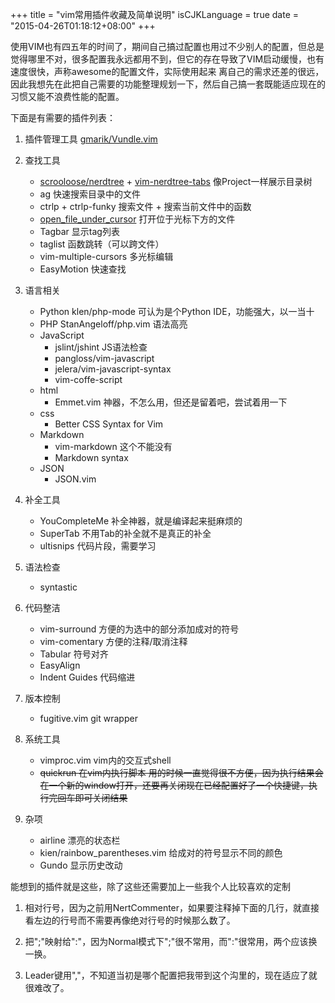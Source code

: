 +++
title  = "vim常用插件收藏及简单说明"
isCJKLanguage = true
date = "2015-04-26T01:18:12+08:00"
+++

使用VIM也有四五年的时间了，期间自己搞过配置也用过不少别人的配置，但总是觉得哪里不对，很多配置我永远都用不到，但它的存在导致了VIM启动缓慢，也有速度很快，声称awesome的配置文件，实际使用起来
离自己的需求还差的很远，因此我想先在此把自己需要的功能整理规划一下，然后自己搞一套既能适应现在的习惯又能不浪费性能的配置。

下面是有需要的插件列表：

1. 插件管理工具 [gmarik/Vundle.vim](https://github.com/gmarik/Vundle.vim)

2. 查找工具
    - [scrooloose/nerdtree](https://github.com/scrooloose/nerdtree) + [vim-nerdtree-tabs](https://github.com/jistr/vim-nerdtree-tabs) 像Project一样展示目录树
    - ag 快速搜索目录中的文件
    - ctrlp + ctrlp-funky 搜索文件 + 搜索当前文件中的函数
    - [open_file_under_cursor](https://github.com/amix/open_file_under_cursor.vim) 打开位于光标下方的文件
    - Tagbar 显示tag列表
    - taglist 函数跳转（可以跨文件）
    - vim-multiple-cursors 多光标编辑
    - EasyMotion 快速查找

3. 语言相关
    - Python klen/php-mode 可认为是个Python IDE，功能强大，以一当十
    - PHP StanAngeloff/php.vim 语法高亮
    - JavaScript
        * jslint/jshint JS语法检查
        * pangloss/vim-javascript
        * jelera/vim-javascript-syntax
        * vim-coffe-script
    - html
        * Emmet.vim 神器，不怎么用，但还是留着吧，尝试着用一下
    - css
        * Better CSS Syntax for Vim
    - Markdown
        * vim-markdown 这个不能没有
        * Markdown syntax
    - JSON
        * JSON.vim

4. 补全工具
    - YouCompleteMe 补全神器，就是编译起来挺麻烦的
    - SuperTab 不用Tab的补全就不是真正的补全
    - ultisnips 代码片段，需要学习

5. 语法检查
    - syntastic

6. 代码整洁
    - vim-surround 方便的为选中的部分添加成对的符号
    - vim-comentary 方便的注释/取消注释
    - Tabular 符号对齐
    - EasyAlign
    - Indent Guides 代码缩进

7. 版本控制
    - fugitive.vim git wrapper

8. 系统工具
    - vimproc.vim vim内的交互式shell
    - <del>quickrun 在vim内执行脚本 用的时候一直觉得很不方便，因为执行结果会在一个新的window打开，还要再关闭现在已经配置好了一个快捷键，执行完回车即可关闭结果</del>

9. 杂项
    - airline 漂亮的状态栏
    - kien/rainbow_parentheses.vim 给成对的符号显示不同的颜色
    - Gundo 显示历史改动

能想到的插件就是这些，除了这些还需要加上一些我个人比较喜欢的定制

1. 相对行号，因为之前用NertCommenter，如果要注释掉下面的几行，就直接看左边的行号而不需要再像绝对行号的时候那么数了。

2. 把";"映射给":"，因为Normal模式下";"很不常用，而":"很常用，两个应该换一换。

3. Leader键用","，不知道当初是哪个配置把我带到这个沟里的，现在适应了就很难改了。
